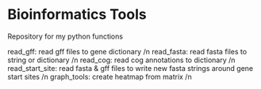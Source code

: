 # Bioinformatics Tools

Repository for my python functions

read_gff: read gff files to gene dictionary /n
read_fasta: read fasta files to string or dictionary /n
read_cog: read cog annotations to dictionary /n
read_start_site: read fasta & gff files to write new fasta strings around gene start sites /n
graph_tools: create heatmap from matrix /n
